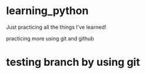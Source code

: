 # learning_python

Just practicing all the things I've learned!

practicing more using git and github


# testing branch by using git